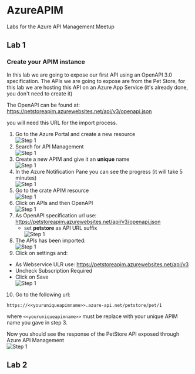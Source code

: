 # AzureAPIM
Labs for the Azure API Management Meetup

## Lab 1

### Create your APIM instance

In this lab we are going to expose our first API using an OpenAPI 3.0 specification.
The APIs we are going to expose are from the Pet Store, for this lab we are hosting this API on an Azure App Service (it's already done, you don't need to create it)

The OpenAPI can be found at: 
https://petstoreapim.azurewebsites.net/api/v3/openapi.json

you will need this URL for the import process.

1. Go to the Azure Portal and create a new resource
<br/>![Step 1](/images/1.png)
2. Search for API Management 
<br/>![Step 1](/images/2.png)
3. Create a new APIM and give it an **unique** name
<br/>![Step 1](/images/3.png)
4. In the Azure Notification Pane you can see the progress (it will take 5 minutes)
<br/>![Step 1](/images/4.png)
5. Go to the crate APIM resource
<br/>![Step 1](/images/5.png)
6. Click on APIs and then OpenAPI
<br/>![Step 1](/images/6.png)
7. As OpenAPI specification url use: https://petstoreapim.azurewebsites.net/api/v3/openapi.json  
   - set **petstore** as API URL suffix
<br/>![Step 1](/images/7.png)
8. The APIs has been imported:
<br/>![Step 1](/images/8.png)
9. Click on settings and:
- As Webservice ULR use: https://petstoreapim.azurewebsites.net/api/v3
- Uncheck Subscription Required
- Click on Save 
<br/>![Step 1](/images/9.png)
10. Go to the following url:
``` 
https://<<youruniqueapimname>>.azure-api.net/petstore/pet/1
```
where ``<<youruniqueapimname>>`` must be replace with your unique APIM name you gave in step 3.
<br/>

Now you should see the response of the PetStore API exposed through Azure API Management
 <br/>![Step 1](/images/10.png)

## Lab 2
